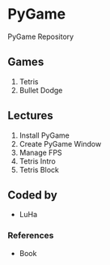# PyGame
PyGame Repository

## Games

1. Tetris
2. Bullet Dodge

## Lectures
  1. Install PyGame
  2. Create PyGame Window
  3. Manage FPS
  4. Tetris Intro
  5. Tetris Block

## Coded by
- LuHa

### References
- Book

